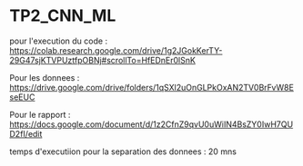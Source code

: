 # TP2_CNN_ML

pour l'execution du code : https://colab.research.google.com/drive/1g2JGokKerTY-29G47sjKTVPUztfpOBNj#scrollTo=HfEDnEr0lSnK

Pour les donnees : https://drive.google.com/drive/folders/1qSXl2uOnGLPkOxAN2TV0BrFvW8EseEUC

Pour le rapport : https://docs.google.com/document/d/1z2CfnZ9qvU0uWiIN4BsZY0IwH7QUD2fI/edit

temps d'executiion pour la separation des donnees : 20 mns